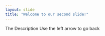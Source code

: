 ```yaml
---
layout: slide
title: "Welcome to our second slide!"
---
```

The Description
Use the left arrow to go back
